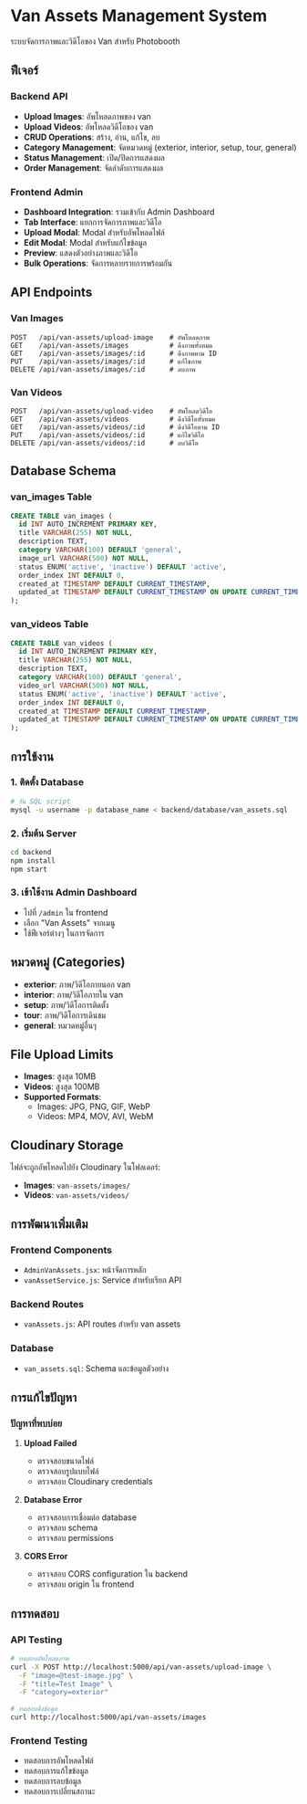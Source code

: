 # Van Assets Management System

ระบบจัดการภาพและวิดีโอของ Van สำหรับ Photobooth

## ฟีเจอร์

### Backend API
- **Upload Images**: อัพโหลดภาพของ van
- **Upload Videos**: อัพโหลดวิดีโอของ van
- **CRUD Operations**: สร้าง, อ่าน, แก้ไข, ลบ
- **Category Management**: จัดหมวดหมู่ (exterior, interior, setup, tour, general)
- **Status Management**: เปิด/ปิดการแสดงผล
- **Order Management**: จัดลำดับการแสดงผล

### Frontend Admin
- **Dashboard Integration**: รวมเข้ากับ Admin Dashboard
- **Tab Interface**: แยกการจัดการภาพและวิดีโอ
- **Upload Modal**: Modal สำหรับอัพโหลดไฟล์
- **Edit Modal**: Modal สำหรับแก้ไขข้อมูล
- **Preview**: แสดงตัวอย่างภาพและวิดีโอ
- **Bulk Operations**: จัดการหลายรายการพร้อมกัน

## API Endpoints

### Van Images
```
POST   /api/van-assets/upload-image    # อัพโหลดภาพ
GET    /api/van-assets/images          # ดึงภาพทั้งหมด
GET    /api/van-assets/images/:id      # ดึงภาพตาม ID
PUT    /api/van-assets/images/:id      # แก้ไขภาพ
DELETE /api/van-assets/images/:id      # ลบภาพ
```

### Van Videos
```
POST   /api/van-assets/upload-video    # อัพโหลดวิดีโอ
GET    /api/van-assets/videos          # ดึงวิดีโอทั้งหมด
GET    /api/van-assets/videos/:id      # ดึงวิดีโอตาม ID
PUT    /api/van-assets/videos/:id      # แก้ไขวิดีโอ
DELETE /api/van-assets/videos/:id      # ลบวิดีโอ
```

## Database Schema

### van_images Table
```sql
CREATE TABLE van_images (
  id INT AUTO_INCREMENT PRIMARY KEY,
  title VARCHAR(255) NOT NULL,
  description TEXT,
  category VARCHAR(100) DEFAULT 'general',
  image_url VARCHAR(500) NOT NULL,
  status ENUM('active', 'inactive') DEFAULT 'active',
  order_index INT DEFAULT 0,
  created_at TIMESTAMP DEFAULT CURRENT_TIMESTAMP,
  updated_at TIMESTAMP DEFAULT CURRENT_TIMESTAMP ON UPDATE CURRENT_TIMESTAMP
);
```

### van_videos Table
```sql
CREATE TABLE van_videos (
  id INT AUTO_INCREMENT PRIMARY KEY,
  title VARCHAR(255) NOT NULL,
  description TEXT,
  category VARCHAR(100) DEFAULT 'general',
  video_url VARCHAR(500) NOT NULL,
  status ENUM('active', 'inactive') DEFAULT 'active',
  order_index INT DEFAULT 0,
  created_at TIMESTAMP DEFAULT CURRENT_TIMESTAMP,
  updated_at TIMESTAMP DEFAULT CURRENT_TIMESTAMP ON UPDATE CURRENT_TIMESTAMP
);
```

## การใช้งาน

### 1. ติดตั้ง Database
```bash
# รัน SQL script
mysql -u username -p database_name < backend/database/van_assets.sql
```

### 2. เริ่มต้น Server
```bash
cd backend
npm install
npm start
```

### 3. เข้าใช้งาน Admin Dashboard
- ไปที่ `/admin` ใน frontend
- เลือก "Van Assets" จากเมนู
- ใช้ฟีเจอร์ต่างๆ ในการจัดการ

## หมวดหมู่ (Categories)

- **exterior**: ภาพ/วิดีโอภายนอก van
- **interior**: ภาพ/วิดีโอภายใน van
- **setup**: ภาพ/วิดีโอการติดตั้ง
- **tour**: ภาพ/วิดีโอการเดินชม
- **general**: หมวดหมู่อื่นๆ

## File Upload Limits

- **Images**: สูงสุด 10MB
- **Videos**: สูงสุด 100MB
- **Supported Formats**: 
  - Images: JPG, PNG, GIF, WebP
  - Videos: MP4, MOV, AVI, WebM

## Cloudinary Storage

ไฟล์จะถูกอัพโหลดไปยัง Cloudinary ในโฟลเดอร์:
- **Images**: `van-assets/images/`
- **Videos**: `van-assets/videos/`

## การพัฒนาเพิ่มเติม

### Frontend Components
- `AdminVanAssets.jsx`: หน้าจัดการหลัก
- `vanAssetService.js`: Service สำหรับเรียก API

### Backend Routes
- `vanAssets.js`: API routes สำหรับ van assets

### Database
- `van_assets.sql`: Schema และข้อมูลตัวอย่าง

## การแก้ไขปัญหา

### ปัญหาที่พบบ่อย

1. **Upload Failed**
   - ตรวจสอบขนาดไฟล์
   - ตรวจสอบรูปแบบไฟล์
   - ตรวจสอบ Cloudinary credentials

2. **Database Error**
   - ตรวจสอบการเชื่อมต่อ database
   - ตรวจสอบ schema
   - ตรวจสอบ permissions

3. **CORS Error**
   - ตรวจสอบ CORS configuration ใน backend
   - ตรวจสอบ origin ใน frontend

## การทดสอบ

### API Testing
```bash
# ทดสอบอัพโหลดภาพ
curl -X POST http://localhost:5000/api/van-assets/upload-image \
  -F "image=@test-image.jpg" \
  -F "title=Test Image" \
  -F "category=exterior"

# ทดสอบดึงข้อมูล
curl http://localhost:5000/api/van-assets/images
```

### Frontend Testing
- ทดสอบการอัพโหลดไฟล์
- ทดสอบการแก้ไขข้อมูล
- ทดสอบการลบข้อมูล
- ทดสอบการเปลี่ยนสถานะ 